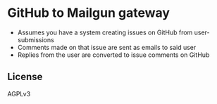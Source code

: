 # GitHub to Mailgun gateway

- Assumes you have a system creating issues on GitHub from user-submissions
- Comments made on that issue are sent as emails to said user
- Replies from the user are converted to issue comments on GitHub

## License

AGPLv3
